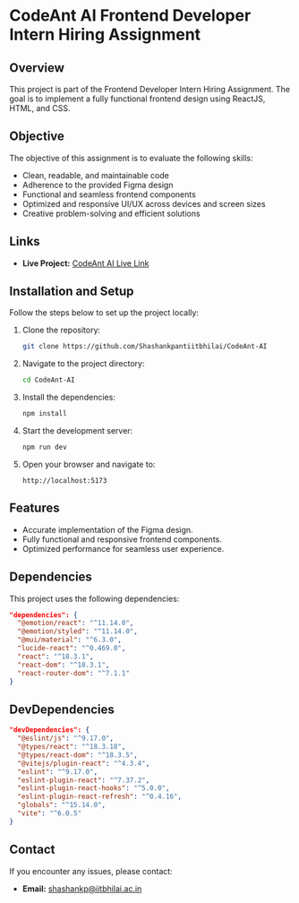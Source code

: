 
# CodeAnt AI Frontend Developer Intern Hiring Assignment



## Overview

This project is part of the Frontend Developer Intern Hiring Assignment. The goal is to implement a fully functional frontend design using ReactJS, HTML, and CSS.

## Objective

The objective of this assignment is to evaluate the following skills:
- Clean, readable, and maintainable code
- Adherence to the provided Figma design
- Functional and seamless frontend components
- Optimized and responsive UI/UX across devices and screen sizes
- Creative problem-solving and efficient solutions


## Links

- **Live Project:** [CodeAnt AI Live Link](https://code-ant-ai-sepia.vercel.app/)


## Installation and Setup

Follow the steps below to set up the project locally:

1. Clone the repository:
    ```bash
    git clone https://github.com/Shashankpantiitbhilai/CodeAnt-AI
    ```

2. Navigate to the project directory:
    ```bash
    cd CodeAnt-AI
    ```

3. Install the dependencies:
    ```bash
    npm install
    ```

4. Start the development server:
    ```bash
    npm run dev
    ```

5. Open your browser and navigate to:
    ```
    http://localhost:5173
    ```

## Features

- Accurate implementation of the Figma design.
- Fully functional and responsive frontend components.
- Optimized performance for seamless user experience.

## Dependencies

This project uses the following dependencies:

```json
"dependencies": {
  "@emotion/react": "^11.14.0",
  "@emotion/styled": "^11.14.0",
  "@mui/material": "^6.3.0",
  "lucide-react": "^0.469.0",
  "react": "^18.3.1",
  "react-dom": "^18.3.1",
  "react-router-dom": "^7.1.1"
}
```

## DevDependencies

```json
"devDependencies": {
  "@eslint/js": "^9.17.0",
  "@types/react": "^18.3.18",
  "@types/react-dom": "^18.3.5",
  "@vitejs/plugin-react": "^4.3.4",
  "eslint": "^9.17.0",
  "eslint-plugin-react": "^7.37.2",
  "eslint-plugin-react-hooks": "^5.0.0",
  "eslint-plugin-react-refresh": "^0.4.16",
  "globals": "^15.14.0",
  "vite": "^6.0.5"
}
```

## Contact

If you encounter any issues, please contact:
- **Email:** shashankp@iitbhilai.ac.in


